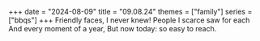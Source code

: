 +++
date = "2024-08-09"
title = "09.08.24"
themes = ["family"]
series = ["bbqs"]
+++
Friendly faces, I never knew!
People I scarce saw for each
And every moment of a year,
But now today: so easy to reach.
